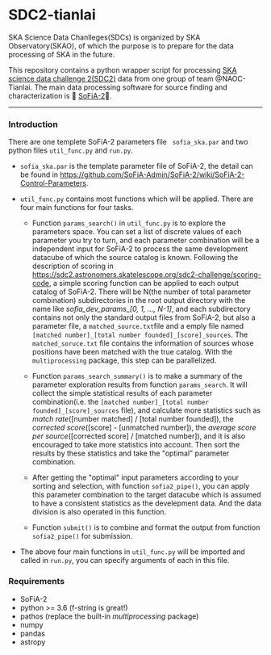 # SDC2-tianlai

SKA Science Data Chanlleges(SDCs) is organized by SKA Observatory(SKAO), of which the purpose is to prepare for the data processing of SKA in the future.

This repository contains a python wrapper script for processing [SKA science data challenge 2(SDC2)](https://sdc2.astronomers.skatelescope.org/sdc2-challenge) data from one group of team @NAOC-Tianlai. The main data processing software for source finding and characterization is :tada: [SoFiA-2](https://github.com/SoFiA-Admin/SoFiA-2):tada:.


---
### Introduction

There are one templete SoFiA-2 parameters file ` sofia_ska.par` and two python files `util_func.py` and `run.py`.

- `sofia_ska.par` is the template parameter file of SoFiA-2, the detail can be found in https://github.com/SoFiA-Admin/SoFiA-2/wiki/SoFiA-2-Control-Parameters. 

- `util_func.py` contains most functions which will be applied. There are four main functions for four tasks.

  - Function `params_search()` in `util_func.py` is to explore the parameters space. You can set a list of discrete values of each parameter you try to turn, and each parameter combination will be a independent input for SoFiA-2 to process the  same development datacube of which the source catalog is known. Following the description of scoring in https://sdc2.astronomers.skatelescope.org/sdc2-challenge/scoring-code, a simple scoring function can be applied to each output catalog of SoFiA-2. There will be N(the number of total parameter combination) subdirectories in the root output directory with the name like *sofia_dev_params_[0, 1, …, N-1]*, and each subdirectory contains not only the standard output files from SoFiA-2, but also a parameter file, a `matched_source.txt`file and a emply file named `[matched number]_[total number founded]_[score]_sources`. The `matched_soruce.txt` file contains the information of sources whose positions have been matched with the true catalog. With the `multiprocessing` package, this step can be parallelized.
  
  - Function `params_search_summary()` is to make a summary of the parameter exploration results from function `params_search`. It will collect the simple statistical results of each parameter combination(i.e. the `[matched number]_[total number founded]_[score]_sources` file), and calculate more statistics such as *match rate*([number matched] / [total number founded]), the *corrected score*([score] - [unmatched number]), the *average score per source*([corrected score] / [matched number]), and it is also encouraged to take more statistics into account. Then sort the results by these statistics and take the "optimal" parameter combination. 
  
  - After getting the "optimal" input parameters according to your sorting and selection, with function `sofia2_pipe()`, you can apply this parameter combination to the target datacube which is assumed to have a consistent statistics as the develepment data. And the data division is also operated in this function.
  
  - Function `submit()` is to combine and format the output from function `sofia2_pipe()` for submission. 
  
- The above four main functions in `util_func.py` will be imported and called in `run.py`, you can specify arguments of each in this file.


### Requirements

- SoFiA-2
- python >= 3.6 (f-string is great!)
- pathos (replace the built-in *multiprocessing* package)
- numpy
- pandas
- astropy
